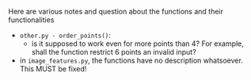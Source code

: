 Here are various notes and question about the functions and their functionalities

 - `other.py - order_points()`:
   - is it supposed to work even for more points than 4?
   For example, shall the function restrict 6 points an invalid input?
 - in `image_features.py`, the functions have no description whatsoever. This MUST be fixed!
